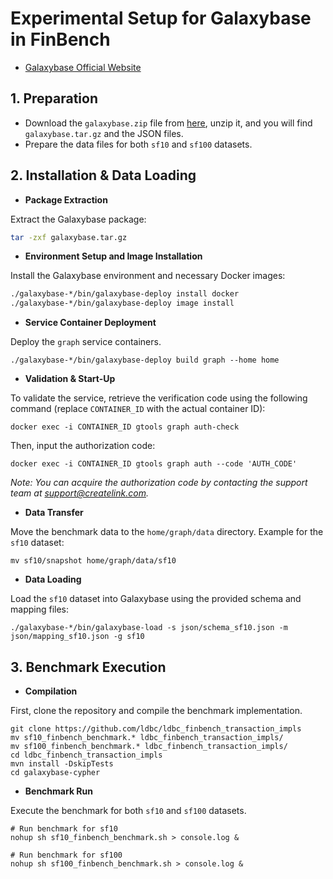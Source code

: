 # Experimental Setup for Galaxybase in FinBench

- [Galaxybase Official Website](https://createlink.com)

## 1. Preparation

- Download the `galaxybase.zip` file from [here](https://drive.google.com/file/d/1euXCtu-oEzeh6M3Z4mP6LxofbhaYHHxs/view?usp=sharing), unzip it, and you will find `galaxybase.tar.gz` and the JSON files.
- Prepare the data files for both `sf10` and `sf100` datasets.

## 2. Installation & Data Loading

- **Package Extraction**

Extract the Galaxybase package:

```bash
tar -zxf galaxybase.tar.gz
```

- **Environment Setup and Image Installation**

Install the Galaxybase environment and necessary Docker images:

```bash
./galaxybase-*/bin/galaxybase-deploy install docker
./galaxybase-*/bin/galaxybase-deploy image install
```

- **Service Container Deployment**

Deploy the `graph` service containers. 

```shell
./galaxybase-*/bin/galaxybase-deploy build graph --home home
```

- **Validation & Start-Up**

To validate the service, retrieve the verification code using the following command (replace `CONTAINER_ID` with the actual container ID):

```
docker exec -i CONTAINER_ID gtools graph auth-check
```

Then, input the authorization code:

```
docker exec -i CONTAINER_ID gtools graph auth --code 'AUTH_CODE'
```

*Note: You can acquire the authorization code by contacting the support team at support@createlink.com.*

- **Data Transfer**

Move the benchmark data to the `home/graph/data` directory. Example for the `sf10` dataset:

```shell
mv sf10/snapshot home/graph/data/sf10
```

- **Data Loading**

Load the `sf10` dataset into Galaxybase using the provided schema and mapping files:

```shell
./galaxybase-*/bin/galaxybase-load -s json/schema_sf10.json -m json/mapping_sf10.json -g sf10
```

## 3. Benchmark Execution

- **Compilation**

First, clone the repository and compile the benchmark implementation. 

```shell
git clone https://github.com/ldbc/ldbc_finbench_transaction_impls 
mv sf10_finbench_benchmark.* ldbc_finbench_transaction_impls/
mv sf100_finbench_benchmark.* ldbc_finbench_transaction_impls/
cd ldbc_finbench_transaction_impls
mvn install -DskipTests
cd galaxybase-cypher
```

- **Benchmark Run**

Execute the benchmark for both `sf10` and `sf100` datasets. 

```shell
# Run benchmark for sf10
nohup sh sf10_finbench_benchmark.sh > console.log &

# Run benchmark for sf100
nohup sh sf100_finbench_benchmark.sh > console.log &
```

